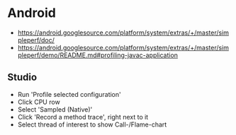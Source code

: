 # Android

- https://android.googlesource.com/platform/system/extras/+/master/simpleperf/doc/
- https://android.googlesource.com/platform/system/extras/+/master/simpleperf/demo/README.md#profiling-javac-application

## Studio

- Run 'Profile selected configuration'
- Click CPU row
- Select 'Sampled (Native)'
- Click 'Record a method trace', right next to it
- Select thread of interest to show Call-/Flame-chart
